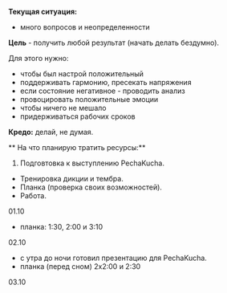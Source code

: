 **Текущая ситуация:**

- много вопросов и неопределенности

**Цель** - получить любой результат (начать делать бездумно).

Для этого нужно:

- чтобы был настрой положительный
 - поддерживать гармонию, пресекать напряжения 
 - если состояние негативное - проводить анализ
 - провоцировать положительные эмоции
- чтобы ничего не мешало
 - придерживаться рабочих сроков
 
**Кредо:** делай, не думая. 
 
** На что планирую тратить ресурсы:**
  
1. Подговтовка к выступлению PechaKucha.
- Тренировка дикции и тембра.
- Планка (проверка своих возможностей).
- Работа.

01.10

- планка: 1:30, 2:00 и 3:10

02.10

- с утра до ночи готовил презентацию для PechaKucha.
- планка (перед сном) 2х2:00 и 2:30

03.10

